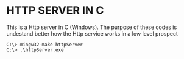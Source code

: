 # HTTP SERVER IN C
This is a Http server in C (Windows). The purpose of these codes is undestand better how the Http service works in a low level prospect

```console
C:\> mingw32-make httpServer
C:\> .\httpServer.exe
```

